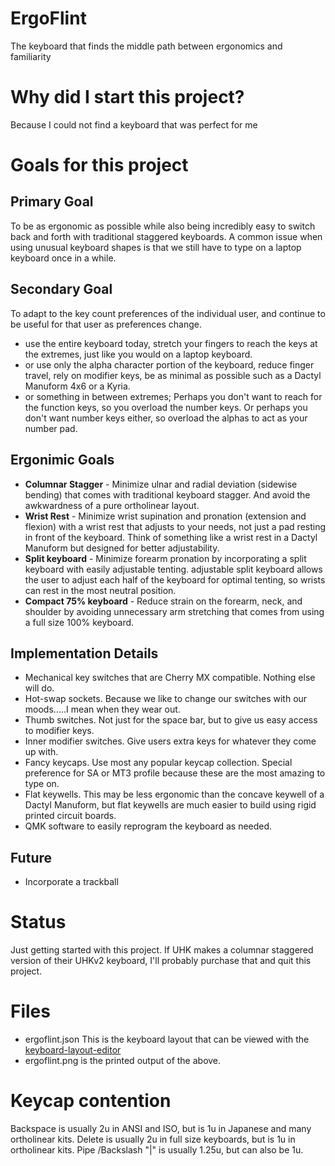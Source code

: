 # ErgoFlint
The keyboard that finds the middle path between ergonomics and familiarity

# Why did I start this project?
Because I could not find a keyboard that was perfect for me

# Goals for this project

## Primary Goal
To be as ergonomic as possible while also being incredibly easy to switch back and forth with traditional staggered keyboards.
A common issue when using unusual keyboard shapes is that we still have to type on a laptop keyboard once in a while.

## Secondary Goal
To adapt to the key count preferences of the individual user, and continue to be useful for that user as preferences change. 
- use the entire keyboard today, stretch your fingers to reach the keys at the extremes, just like you would on a laptop keyboard.
- or use only the alpha character portion of the keyboard, reduce finger travel, rely on modifier keys, be as minimal as possible such as a Dactyl Manuform 4x6 or a Kyria.
- or something in between extremes;  Perhaps you don't want to reach for the function keys, so you overload the number keys.  Or perhaps you don't want number keys either, so overload the alphas to act as your number pad.

## Ergonimic Goals
- **Columnar Stagger** - Minimize ulnar and radial deviation (sidewise bending) that comes with traditional keyboard stagger.  And avoid the awkwardness of a pure ortholinear layout.
- **Wrist Rest** - Minimize wrist supination and pronation (extension and flexion) with a wrist rest that adjusts to your needs, not just a pad resting in front of the keyboard.  Think of something like a wrist rest in a Dactyl Manuform but designed for better adjustability.
- **Split keyboard** - Minimize forearm pronation by incorporating a split keyboard with easily adjustable tenting.  adjustable split keyboard allows the user to adjust each half of the keyboard for optimal tenting, so wrists can rest in the most neutral position.
- **Compact 75% keyboard** - Reduce strain on the forearm, neck, and shoulder by avoiding unnecessary arm stretching that comes from using a full size 100% keyboard.

## Implementation Details
- Mechanical key switches that are Cherry MX compatible.  Nothing else will do.
- Hot-swap sockets.  Because we like to change our switches with our moods.....I mean when they wear out.
- Thumb switches.  Not just for the space bar, but to give us easy access to modifier keys.
- Inner modifier switches.  Give users extra keys for whatever they come up with.
- Fancy keycaps.  Use most any popular keycap collection.  Special preference for SA or MT3 profile because these are the most amazing to type on.
- Flat keywells.  This may be less ergonomic than the concave keywell of a Dactyl Manuform, but flat keywells are much easier to build using rigid printed circuit boards.
- QMK software to easily reprogram the keyboard as needed.

## Future
- Incorporate a trackball 

# Status
Just getting started with this project. 
If UHK makes a columnar staggered version of their UHKv2 keyboard, I'll probably purchase that and quit this project.

# Files

- ergoflint.json This is the keyboard layout that can be viewed with the [keyboard-layout-editor](http://www.keyboard-layout-editor.com/)
- ergoflint.png is the printed output of the above.

# Keycap contention

Backspace is usually 2u in ANSI and ISO, but is 1u in Japanese and many ortholinear kits.
Delete is usually 2u in full size keyboards, but is 1u in ortholinear kits.
Pipe /Backslash "|\" is usually 1.25u, but can also be 1u.





